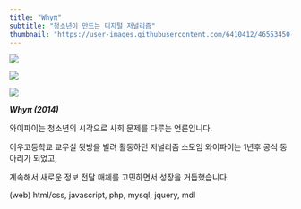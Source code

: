 ```yaml
---
title: "Whyπ"
subtitle: "청소년이 만드는 디지털 저널리즘"
thumbnail: "https://user-images.githubusercontent.com/6410412/46553450-7c809600-c918-11e8-85d5-6f18f5bec225.png"
---
```


![](https://user-images.githubusercontent.com/6410412/46553450-7c809600-c918-11e8-85d5-6f18f5bec225.png)

![](https://user-images.githubusercontent.com/6410412/46553451-7c809600-c918-11e8-8bad-672e67b1e20a.png)

![](https://user-images.githubusercontent.com/6410412/46553452-7d192c80-c918-11e8-8446-da60e40b017c.png)

_**Whyπ (2014)**_

와이파이는 청소년의 시각으로 사회 문제를 다루는 언론입니다.

이우고등학교 교무실 뒷방을 빌려 활동하던 저널리즘 소모임 와이파이는 1년후 공식 동아리가 되었고,

계속해서 새로운 정보 전달 매체를 고민하면서 성장을 거듭했습니다.

(web) html/css, javascript, php, mysql, jquery, mdl

